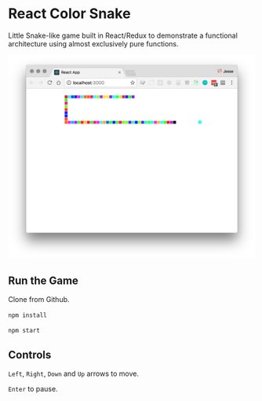 # React Color Snake

Little Snake-like game built in React/Redux to demonstrate a functional architecture
using almost exclusively pure functions.

![alt text](./screen-shot.png "screen shot")

## Run the Game

Clone from Github.

`npm install`

`npm start`

## Controls

`Left`, `Right`, `Down` and `Up` arrows to move.

`Enter` to pause.

